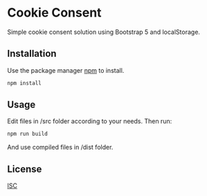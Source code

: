 # Cookie Consent

Simple cookie consent solution using Bootstrap 5 and localStorage.

## Installation

Use the package manager [npm](https://nodejs.org/en/download/) to install.

```bash
npm install
```

## Usage

Edit files in /src folder according to your needs. 
Then run:

```bash
npm run build
```
And use compiled files in /dist folder.

## License
[ISC](https://choosealicense.com/licenses/isc/)